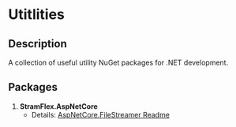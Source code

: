# Utitlities

## Description
A collection of useful utility NuGet packages for .NET development.

## Packages
1. **StramFlex.AspNetCore**  
   - Details: [AspNetCore.FileStreamer Readme](https://github.com/joe97z/Utitlites/blob/master/AspNetCore.FileStreamer/Readme.md)
